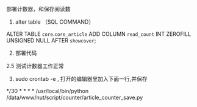 部署计数器，和保存阅读数

1. alter table （SQL COMMAND）

ALTER TABLE `core`.`core_article` 
ADD COLUMN `read_count` INT ZEROFILL UNSIGNED NULL AFTER `showcover`;


2.  部署代码

2.5 测试计数器工作正常

3. sudo crontab -e   , 打开的编辑器里加入下面一行,并保存

*/30 * * * * /usr/local/bin/python /data/www/nut/script/counter/article_counter_save.py 
